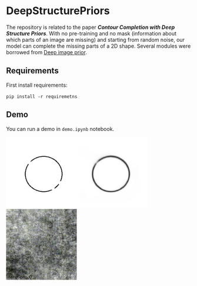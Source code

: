 # DeepStructurePriors

The repository is related to the paper ***Contour Completion with Deep Structure Priors***. With no pre-training and no mask (information about which parts of an image are missing) and starting from random noise, our model can complete the missing parts of a 2D shape. Several modules were borrowed from [Deep image prior](https://github.com/DmitryUlyanov/deep-image-prior).

## Requirements
First install requirements:
```
pip install -r requiremetns
```

## Demo
You can run a demo in `demo.ipynb` notebook.

<img src="./data/circle-out.png" width="384" height="192"/>
<img src="./data/gif/circle.gif" width="192" height="192"/>

